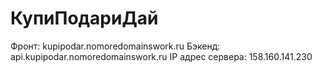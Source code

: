 # КупиПодариДай

Фронт: kupipodar.nomoredomainswork.ru
Бэкенд: api.kupipodar.nomoredomainswork.ru
IP адрес сервера: 158.160.141.230
